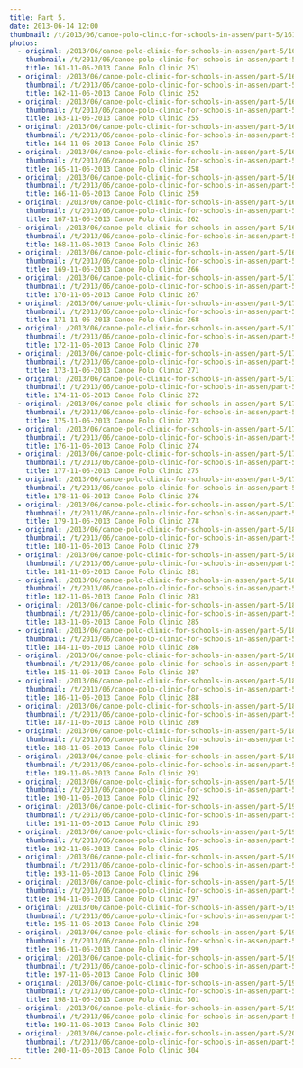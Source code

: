 ```yaml
---
title: Part 5.
date: 2013-06-14 12:00
thumbnail: /t/2013/06/canoe-polo-clinic-for-schools-in-assen/part-5/161-11-06-2013-canoe-polo-clinic-251.jpg
photos:
  - original: /2013/06/canoe-polo-clinic-for-schools-in-assen/part-5/161-11-06-2013-canoe-polo-clinic-251.jpg
    thumbnail: /t/2013/06/canoe-polo-clinic-for-schools-in-assen/part-5/161-11-06-2013-canoe-polo-clinic-251.jpg
    title: 161-11-06-2013 Canoe Polo Clinic 251
  - original: /2013/06/canoe-polo-clinic-for-schools-in-assen/part-5/162-11-06-2013-canoe-polo-clinic-252.jpg
    thumbnail: /t/2013/06/canoe-polo-clinic-for-schools-in-assen/part-5/162-11-06-2013-canoe-polo-clinic-252.jpg
    title: 162-11-06-2013 Canoe Polo Clinic 252
  - original: /2013/06/canoe-polo-clinic-for-schools-in-assen/part-5/163-11-06-2013-canoe-polo-clinic-255.jpg
    thumbnail: /t/2013/06/canoe-polo-clinic-for-schools-in-assen/part-5/163-11-06-2013-canoe-polo-clinic-255.jpg
    title: 163-11-06-2013 Canoe Polo Clinic 255
  - original: /2013/06/canoe-polo-clinic-for-schools-in-assen/part-5/164-11-06-2013-canoe-polo-clinic-257.jpg
    thumbnail: /t/2013/06/canoe-polo-clinic-for-schools-in-assen/part-5/164-11-06-2013-canoe-polo-clinic-257.jpg
    title: 164-11-06-2013 Canoe Polo Clinic 257
  - original: /2013/06/canoe-polo-clinic-for-schools-in-assen/part-5/165-11-06-2013-canoe-polo-clinic-258.jpg
    thumbnail: /t/2013/06/canoe-polo-clinic-for-schools-in-assen/part-5/165-11-06-2013-canoe-polo-clinic-258.jpg
    title: 165-11-06-2013 Canoe Polo Clinic 258
  - original: /2013/06/canoe-polo-clinic-for-schools-in-assen/part-5/166-11-06-2013-canoe-polo-clinic-259.jpg
    thumbnail: /t/2013/06/canoe-polo-clinic-for-schools-in-assen/part-5/166-11-06-2013-canoe-polo-clinic-259.jpg
    title: 166-11-06-2013 Canoe Polo Clinic 259
  - original: /2013/06/canoe-polo-clinic-for-schools-in-assen/part-5/167-11-06-2013-canoe-polo-clinic-262.jpg
    thumbnail: /t/2013/06/canoe-polo-clinic-for-schools-in-assen/part-5/167-11-06-2013-canoe-polo-clinic-262.jpg
    title: 167-11-06-2013 Canoe Polo Clinic 262
  - original: /2013/06/canoe-polo-clinic-for-schools-in-assen/part-5/168-11-06-2013-canoe-polo-clinic-263.jpg
    thumbnail: /t/2013/06/canoe-polo-clinic-for-schools-in-assen/part-5/168-11-06-2013-canoe-polo-clinic-263.jpg
    title: 168-11-06-2013 Canoe Polo Clinic 263
  - original: /2013/06/canoe-polo-clinic-for-schools-in-assen/part-5/169-11-06-2013-canoe-polo-clinic-266.jpg
    thumbnail: /t/2013/06/canoe-polo-clinic-for-schools-in-assen/part-5/169-11-06-2013-canoe-polo-clinic-266.jpg
    title: 169-11-06-2013 Canoe Polo Clinic 266
  - original: /2013/06/canoe-polo-clinic-for-schools-in-assen/part-5/170-11-06-2013-canoe-polo-clinic-267.jpg
    thumbnail: /t/2013/06/canoe-polo-clinic-for-schools-in-assen/part-5/170-11-06-2013-canoe-polo-clinic-267.jpg
    title: 170-11-06-2013 Canoe Polo Clinic 267
  - original: /2013/06/canoe-polo-clinic-for-schools-in-assen/part-5/171-11-06-2013-canoe-polo-clinic-268.jpg
    thumbnail: /t/2013/06/canoe-polo-clinic-for-schools-in-assen/part-5/171-11-06-2013-canoe-polo-clinic-268.jpg
    title: 171-11-06-2013 Canoe Polo Clinic 268
  - original: /2013/06/canoe-polo-clinic-for-schools-in-assen/part-5/172-11-06-2013-canoe-polo-clinic-270.jpg
    thumbnail: /t/2013/06/canoe-polo-clinic-for-schools-in-assen/part-5/172-11-06-2013-canoe-polo-clinic-270.jpg
    title: 172-11-06-2013 Canoe Polo Clinic 270
  - original: /2013/06/canoe-polo-clinic-for-schools-in-assen/part-5/173-11-06-2013-canoe-polo-clinic-271.jpg
    thumbnail: /t/2013/06/canoe-polo-clinic-for-schools-in-assen/part-5/173-11-06-2013-canoe-polo-clinic-271.jpg
    title: 173-11-06-2013 Canoe Polo Clinic 271
  - original: /2013/06/canoe-polo-clinic-for-schools-in-assen/part-5/174-11-06-2013-canoe-polo-clinic-272.jpg
    thumbnail: /t/2013/06/canoe-polo-clinic-for-schools-in-assen/part-5/174-11-06-2013-canoe-polo-clinic-272.jpg
    title: 174-11-06-2013 Canoe Polo Clinic 272
  - original: /2013/06/canoe-polo-clinic-for-schools-in-assen/part-5/175-11-06-2013-canoe-polo-clinic-273.jpg
    thumbnail: /t/2013/06/canoe-polo-clinic-for-schools-in-assen/part-5/175-11-06-2013-canoe-polo-clinic-273.jpg
    title: 175-11-06-2013 Canoe Polo Clinic 273
  - original: /2013/06/canoe-polo-clinic-for-schools-in-assen/part-5/176-11-06-2013-canoe-polo-clinic-274.jpg
    thumbnail: /t/2013/06/canoe-polo-clinic-for-schools-in-assen/part-5/176-11-06-2013-canoe-polo-clinic-274.jpg
    title: 176-11-06-2013 Canoe Polo Clinic 274
  - original: /2013/06/canoe-polo-clinic-for-schools-in-assen/part-5/177-11-06-2013-canoe-polo-clinic-275.jpg
    thumbnail: /t/2013/06/canoe-polo-clinic-for-schools-in-assen/part-5/177-11-06-2013-canoe-polo-clinic-275.jpg
    title: 177-11-06-2013 Canoe Polo Clinic 275
  - original: /2013/06/canoe-polo-clinic-for-schools-in-assen/part-5/178-11-06-2013-canoe-polo-clinic-276.jpg
    thumbnail: /t/2013/06/canoe-polo-clinic-for-schools-in-assen/part-5/178-11-06-2013-canoe-polo-clinic-276.jpg
    title: 178-11-06-2013 Canoe Polo Clinic 276
  - original: /2013/06/canoe-polo-clinic-for-schools-in-assen/part-5/179-11-06-2013-canoe-polo-clinic-278.jpg
    thumbnail: /t/2013/06/canoe-polo-clinic-for-schools-in-assen/part-5/179-11-06-2013-canoe-polo-clinic-278.jpg
    title: 179-11-06-2013 Canoe Polo Clinic 278
  - original: /2013/06/canoe-polo-clinic-for-schools-in-assen/part-5/180-11-06-2013-canoe-polo-clinic-279.jpg
    thumbnail: /t/2013/06/canoe-polo-clinic-for-schools-in-assen/part-5/180-11-06-2013-canoe-polo-clinic-279.jpg
    title: 180-11-06-2013 Canoe Polo Clinic 279
  - original: /2013/06/canoe-polo-clinic-for-schools-in-assen/part-5/181-11-06-2013-canoe-polo-clinic-281.jpg
    thumbnail: /t/2013/06/canoe-polo-clinic-for-schools-in-assen/part-5/181-11-06-2013-canoe-polo-clinic-281.jpg
    title: 181-11-06-2013 Canoe Polo Clinic 281
  - original: /2013/06/canoe-polo-clinic-for-schools-in-assen/part-5/182-11-06-2013-canoe-polo-clinic-283.jpg
    thumbnail: /t/2013/06/canoe-polo-clinic-for-schools-in-assen/part-5/182-11-06-2013-canoe-polo-clinic-283.jpg
    title: 182-11-06-2013 Canoe Polo Clinic 283
  - original: /2013/06/canoe-polo-clinic-for-schools-in-assen/part-5/183-11-06-2013-canoe-polo-clinic-285.jpg
    thumbnail: /t/2013/06/canoe-polo-clinic-for-schools-in-assen/part-5/183-11-06-2013-canoe-polo-clinic-285.jpg
    title: 183-11-06-2013 Canoe Polo Clinic 285
  - original: /2013/06/canoe-polo-clinic-for-schools-in-assen/part-5/184-11-06-2013-canoe-polo-clinic-286.jpg
    thumbnail: /t/2013/06/canoe-polo-clinic-for-schools-in-assen/part-5/184-11-06-2013-canoe-polo-clinic-286.jpg
    title: 184-11-06-2013 Canoe Polo Clinic 286
  - original: /2013/06/canoe-polo-clinic-for-schools-in-assen/part-5/185-11-06-2013-canoe-polo-clinic-287.jpg
    thumbnail: /t/2013/06/canoe-polo-clinic-for-schools-in-assen/part-5/185-11-06-2013-canoe-polo-clinic-287.jpg
    title: 185-11-06-2013 Canoe Polo Clinic 287
  - original: /2013/06/canoe-polo-clinic-for-schools-in-assen/part-5/186-11-06-2013-canoe-polo-clinic-288.jpg
    thumbnail: /t/2013/06/canoe-polo-clinic-for-schools-in-assen/part-5/186-11-06-2013-canoe-polo-clinic-288.jpg
    title: 186-11-06-2013 Canoe Polo Clinic 288
  - original: /2013/06/canoe-polo-clinic-for-schools-in-assen/part-5/187-11-06-2013-canoe-polo-clinic-289.jpg
    thumbnail: /t/2013/06/canoe-polo-clinic-for-schools-in-assen/part-5/187-11-06-2013-canoe-polo-clinic-289.jpg
    title: 187-11-06-2013 Canoe Polo Clinic 289
  - original: /2013/06/canoe-polo-clinic-for-schools-in-assen/part-5/188-11-06-2013-canoe-polo-clinic-290.jpg
    thumbnail: /t/2013/06/canoe-polo-clinic-for-schools-in-assen/part-5/188-11-06-2013-canoe-polo-clinic-290.jpg
    title: 188-11-06-2013 Canoe Polo Clinic 290
  - original: /2013/06/canoe-polo-clinic-for-schools-in-assen/part-5/189-11-06-2013-canoe-polo-clinic-291.jpg
    thumbnail: /t/2013/06/canoe-polo-clinic-for-schools-in-assen/part-5/189-11-06-2013-canoe-polo-clinic-291.jpg
    title: 189-11-06-2013 Canoe Polo Clinic 291
  - original: /2013/06/canoe-polo-clinic-for-schools-in-assen/part-5/190-11-06-2013-canoe-polo-clinic-292.jpg
    thumbnail: /t/2013/06/canoe-polo-clinic-for-schools-in-assen/part-5/190-11-06-2013-canoe-polo-clinic-292.jpg
    title: 190-11-06-2013 Canoe Polo Clinic 292
  - original: /2013/06/canoe-polo-clinic-for-schools-in-assen/part-5/191-11-06-2013-canoe-polo-clinic-293.jpg
    thumbnail: /t/2013/06/canoe-polo-clinic-for-schools-in-assen/part-5/191-11-06-2013-canoe-polo-clinic-293.jpg
    title: 191-11-06-2013 Canoe Polo Clinic 293
  - original: /2013/06/canoe-polo-clinic-for-schools-in-assen/part-5/192-11-06-2013-canoe-polo-clinic-295.jpg
    thumbnail: /t/2013/06/canoe-polo-clinic-for-schools-in-assen/part-5/192-11-06-2013-canoe-polo-clinic-295.jpg
    title: 192-11-06-2013 Canoe Polo Clinic 295
  - original: /2013/06/canoe-polo-clinic-for-schools-in-assen/part-5/193-11-06-2013-canoe-polo-clinic-296.jpg
    thumbnail: /t/2013/06/canoe-polo-clinic-for-schools-in-assen/part-5/193-11-06-2013-canoe-polo-clinic-296.jpg
    title: 193-11-06-2013 Canoe Polo Clinic 296
  - original: /2013/06/canoe-polo-clinic-for-schools-in-assen/part-5/194-11-06-2013-canoe-polo-clinic-297.jpg
    thumbnail: /t/2013/06/canoe-polo-clinic-for-schools-in-assen/part-5/194-11-06-2013-canoe-polo-clinic-297.jpg
    title: 194-11-06-2013 Canoe Polo Clinic 297
  - original: /2013/06/canoe-polo-clinic-for-schools-in-assen/part-5/195-11-06-2013-canoe-polo-clinic-298.jpg
    thumbnail: /t/2013/06/canoe-polo-clinic-for-schools-in-assen/part-5/195-11-06-2013-canoe-polo-clinic-298.jpg
    title: 195-11-06-2013 Canoe Polo Clinic 298
  - original: /2013/06/canoe-polo-clinic-for-schools-in-assen/part-5/196-11-06-2013-canoe-polo-clinic-299.jpg
    thumbnail: /t/2013/06/canoe-polo-clinic-for-schools-in-assen/part-5/196-11-06-2013-canoe-polo-clinic-299.jpg
    title: 196-11-06-2013 Canoe Polo Clinic 299
  - original: /2013/06/canoe-polo-clinic-for-schools-in-assen/part-5/197-11-06-2013-canoe-polo-clinic-300.jpg
    thumbnail: /t/2013/06/canoe-polo-clinic-for-schools-in-assen/part-5/197-11-06-2013-canoe-polo-clinic-300.jpg
    title: 197-11-06-2013 Canoe Polo Clinic 300
  - original: /2013/06/canoe-polo-clinic-for-schools-in-assen/part-5/198-11-06-2013-canoe-polo-clinic-301.jpg
    thumbnail: /t/2013/06/canoe-polo-clinic-for-schools-in-assen/part-5/198-11-06-2013-canoe-polo-clinic-301.jpg
    title: 198-11-06-2013 Canoe Polo Clinic 301
  - original: /2013/06/canoe-polo-clinic-for-schools-in-assen/part-5/199-11-06-2013-canoe-polo-clinic-302.jpg
    thumbnail: /t/2013/06/canoe-polo-clinic-for-schools-in-assen/part-5/199-11-06-2013-canoe-polo-clinic-302.jpg
    title: 199-11-06-2013 Canoe Polo Clinic 302
  - original: /2013/06/canoe-polo-clinic-for-schools-in-assen/part-5/200-11-06-2013-canoe-polo-clinic-304.jpg
    thumbnail: /t/2013/06/canoe-polo-clinic-for-schools-in-assen/part-5/200-11-06-2013-canoe-polo-clinic-304.jpg
    title: 200-11-06-2013 Canoe Polo Clinic 304
---
```

